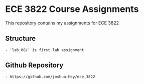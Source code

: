 # ECE 3822 Course Assignments

This repository contains my assignments for ECE 3822

## Structure
	- 'lab_00/' is first lab assignment

## Github Repository
	- https://github.com/joshua-hey/ece_3822
